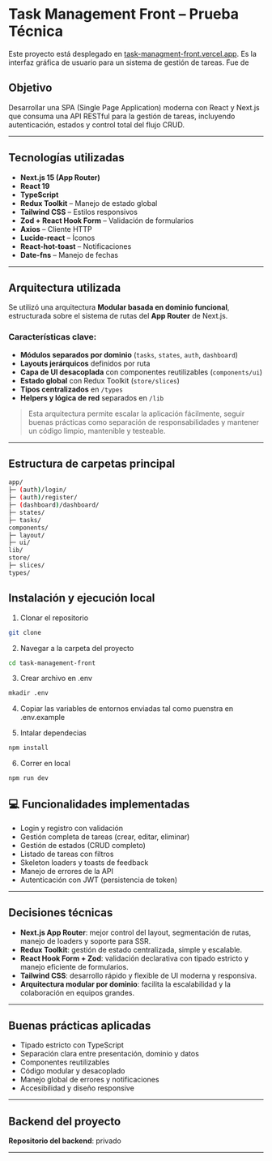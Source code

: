 # Task Management Front – Prueba Técnica

Este proyecto está desplegado en [task-managment-front.vercel.app](https://task-managment-front.vercel.app). Es la interfaz gráfica de usuario para un sistema de gestión de tareas. Fue de

##  Objetivo

Desarrollar una SPA (Single Page Application) moderna con React y Next.js que consuma una API RESTful para la gestión de tareas, incluyendo autenticación, estados y control total del flujo CRUD.

---

##  Tecnologías utilizadas

- **Next.js 15 (App Router)**
- **React 19**
- **TypeScript**
- **Redux Toolkit** – Manejo de estado global
- **Tailwind CSS** – Estilos responsivos
- **Zod + React Hook Form** – Validación de formularios
- **Axios** – Cliente HTTP
- **Lucide-react** – Íconos
- **React-hot-toast** – Notificaciones
- **Date-fns** – Manejo de fechas

---

##  Arquitectura utilizada

Se utilizó una arquitectura **Modular basada en dominio funcional**, estructurada sobre el sistema de rutas del **App Router** de Next.js.

###  Características clave:

- **Módulos separados por dominio** (`tasks`, `states`, `auth`, `dashboard`)
- **Layouts jerárquicos** definidos por ruta
- **Capa de UI desacoplada** con componentes reutilizables (`components/ui`)
- **Estado global** con Redux Toolkit (`store/slices`)
- **Tipos centralizados** en `/types`
- **Helpers y lógica de red** separados en `/lib`

>  Esta arquitectura permite escalar la aplicación fácilmente, seguir buenas prácticas como separación de responsabilidades y mantener un código limpio, mantenible y testeable.

---

## Estructura de carpetas principal

```bash
app/
├─ (auth)/login/
├─ (auth)/register/
├─ (dashboard)/dashboard/
├─ states/
├─ tasks/
components/
├─ layout/
├─ ui/
lib/
store/
├─ slices/
types/
```

## Instalación y ejecución local

1. Clonar el repositorio
```bash
git clone 
```
2. Navegar a la carpeta del proyecto
```bash
cd task-management-front
```
3. Crear archivo en .env
```bash
mkadir .env
```
4. Copiar las variables de entornos enviadas tal como puenstra en .env.example

5. Intalar dependecias 
```bash
npm install
```
6. Correr en local
```bash
npm run dev
```


## 💻 Funcionalidades implementadas

- Login y registro con validación
- Gestión completa de tareas (crear, editar, eliminar)
- Gestión de estados (CRUD completo)
- Listado de tareas con filtros
- Skeleton loaders y toasts de feedback
- Manejo de errores de la API
- Autenticación con JWT (persistencia de token)

---

##  Decisiones técnicas

- **Next.js App Router**: mejor control del layout, segmentación de rutas, manejo de loaders y soporte para SSR.
- **Redux Toolkit**: gestión de estado centralizada, simple y escalable.
- **React Hook Form + Zod**: validación declarativa con tipado estricto y manejo eficiente de formularios.
- **Tailwind CSS**: desarrollo rápido y flexible de UI moderna y responsiva.
- **Arquitectura modular por dominio**: facilita la escalabilidad y la colaboración en equipos grandes.

---

## Buenas prácticas aplicadas

- Tipado estricto con TypeScript
- Separación clara entre presentación, dominio y datos
- Componentes reutilizables
- Código modular y desacoplado
- Manejo global de errores y notificaciones
- Accesibilidad y diseño responsive

---

## Backend del proyecto
**Repositorio del backend**: privado 

---
